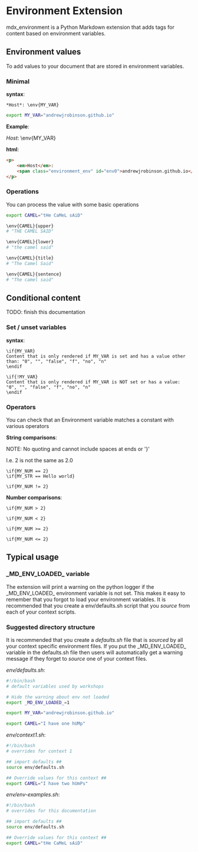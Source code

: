 # Environment Extension

mdx_environment is a Python Markdown extension that adds tags for content based on environment variables.



## Environment values

To add values to your document that are stored in environment variables.

### Minimal

**syntax**:

```text
*Host*: \env{MY_VAR}
```

```sh
export MY_VAR="andrewjrobinson.github.io"
```

**Example**:

*Host*: \env{MY_VAR}

**html**:

```html
<p>
	<em>Host</em>: 
	<span class="environment_env" id="env0">andrewjrobinson.github.io</span>
</p>
```

### Operations

You can process the value with some basic operations

```sh
export CAMEL="tHe CaMeL sAiD"
```

```sh
\env{CAMEL}{upper}
# "THE CAMEL SAID"

\env{CAMEL}{lower}
# "the camel said"

\env{CAMEL}{title}
# "The Camel Said"

\env{CAMEL}{sentence}
# "The camel said"
```

## Conditional content

TODO: finish this documentation

### Set / unset variables

**syntax**:

```text
\if{MY_VAR}
Content that is only rendered if MY_VAR is set and has a value other than: "0", "", "false", "f", "no", "n"
\endif

\if{!MY_VAR}
Content that is only rendered if MY_VAR is NOT set or has a value: "0", "", "false", "f", "no", "n"
\endif

```

### Operators

You can check that an Environment variable matches a constant with various operators

**String comparisons**:

NOTE: No quoting and cannot include spaces at ends or '}'

I.e. 2 is not the same as 2.0

```text
\if{MY_NUM == 2}
\if{MY_STR == Hello world}

\if{MY_NUM != 2}
```

**Number comparisons**:

```text
\if{MY_NUM > 2}

\if{MY_NUM < 2}

\if{MY_NUM >= 2}

\if{MY_NUM <= 2}
```

## Typical usage

 

### \_MD\_ENV\_LOADED\_ variable

The extension will print a warning on the python logger if the \_MD\_ENV\_LOADED\_ environment variable is
not set.  This makes it easy to remember that you forgot to load your environment variables.  It
is recommended that you create a env/defaults.sh script that you *source* from each of your context 
scripts.

### Suggested directory structure

It is recommended that you create a *defaults.sh* file that is *sourced* by all your context specific
environment files.  If you put the \_MD\_ENV\_LOADED\_ variable in the defaults.sh file then users will
automatically get a warning message if they forget to *source* one of your context files.

*env/defaults.sh*:
```sh
#!/bin/bash
# default variables used by workshops

# Hide the warning about env not loaded
export _MD_ENV_LOADED_=1

export MY_VAR="andrewjrobinson.github.io"

export CAMEL="I have one hUMp"
```

*env/context1.sh*:
```sh
#!/bin/bash
# overrides for context 1

## import defaults ##
source env/defaults.sh

## Override values for this context ##
export CAMEL="I have two hUmPs"
```

*env/env-examples.sh*:
```sh
#!/bin/bash
# overrides for this documentation

## import defaults ##
source env/defaults.sh

## Override values for this context ##
export CAMEL="tHe CaMeL sAiD"
```
